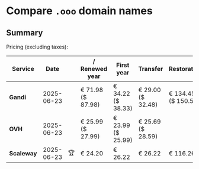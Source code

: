 # Compare `.ooo` domain names

## Summary

Pricing (excluding taxes):

| Service | Date |  | / Renewed year | First year | Transfer | Restoration |
|--|--|--|--|--|--|--|
| **Gandi** | 2025-06-23 |  | € 71.98<br>($ 87.98) | € 34.22<br>($ 38.33) | € 29.00<br>($ 32.48) | € 134.45<br>($ 150.59) |
| **OVH** | 2025-06-23 |  | € 25.99<br>($ 27.99) | € 23.99<br>($ 25.99) | € 25.69<br>($ 28.59) |  |
| **Scaleway** | 2025-06-23 | 🏆 | € 24.20 | € 26.22 | € 26.22 | € 116.26 |
